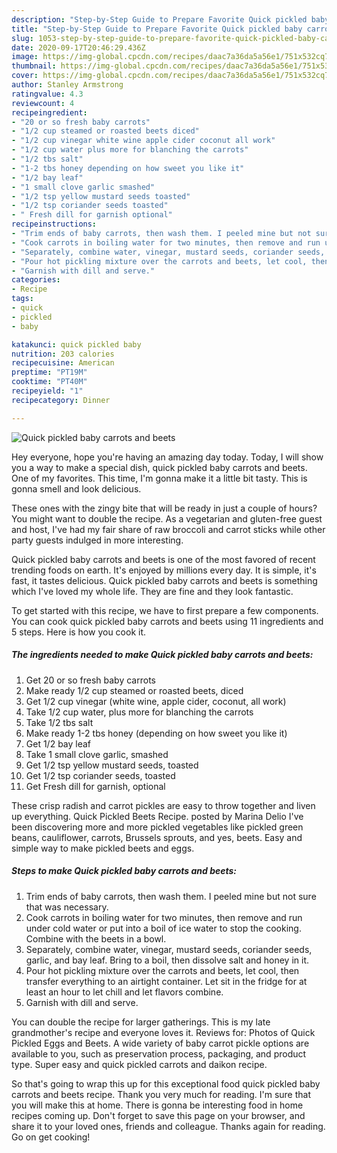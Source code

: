 ```yaml
---
description: "Step-by-Step Guide to Prepare Favorite Quick pickled baby carrots and beets"
title: "Step-by-Step Guide to Prepare Favorite Quick pickled baby carrots and beets"
slug: 1053-step-by-step-guide-to-prepare-favorite-quick-pickled-baby-carrots-and-beets
date: 2020-09-17T20:46:29.436Z
image: https://img-global.cpcdn.com/recipes/daac7a36da5a56e1/751x532cq70/quick-pickled-baby-carrots-and-beets-recipe-main-photo.jpg
thumbnail: https://img-global.cpcdn.com/recipes/daac7a36da5a56e1/751x532cq70/quick-pickled-baby-carrots-and-beets-recipe-main-photo.jpg
cover: https://img-global.cpcdn.com/recipes/daac7a36da5a56e1/751x532cq70/quick-pickled-baby-carrots-and-beets-recipe-main-photo.jpg
author: Stanley Armstrong
ratingvalue: 4.3
reviewcount: 4
recipeingredient:
- "20 or so fresh baby carrots"
- "1/2 cup steamed or roasted beets diced"
- "1/2 cup vinegar white wine apple cider coconut all work"
- "1/2 cup water plus more for blanching the carrots"
- "1/2 tbs salt"
- "1-2 tbs honey depending on how sweet you like it"
- "1/2 bay leaf"
- "1 small clove garlic smashed"
- "1/2 tsp yellow mustard seeds toasted"
- "1/2 tsp coriander seeds toasted"
- " Fresh dill for garnish optional"
recipeinstructions:
- "Trim ends of baby carrots, then wash them. I peeled mine but not sure that was necessary."
- "Cook carrots in boiling water for two minutes, then remove and run under cold water or put into a boil of ice water to stop the cooking. Combine with the beets in a bowl."
- "Separately, combine water, vinegar, mustard seeds, coriander seeds, garlic, and bay leaf. Bring to a boil, then dissolve salt and honey in it."
- "Pour hot pickling mixture over the carrots and beets, let cool, then transfer everything to an airtight container. Let sit in the fridge for at least an hour to let chill and let flavors combine."
- "Garnish with dill and serve."
categories:
- Recipe
tags:
- quick
- pickled
- baby

katakunci: quick pickled baby 
nutrition: 203 calories
recipecuisine: American
preptime: "PT19M"
cooktime: "PT40M"
recipeyield: "1"
recipecategory: Dinner

---
```



![Quick pickled baby carrots and beets](https://img-global.cpcdn.com/recipes/daac7a36da5a56e1/751x532cq70/quick-pickled-baby-carrots-and-beets-recipe-main-photo.jpg)

Hey everyone, hope you're having an amazing day today. Today, I will show you a way to make a special dish, quick pickled baby carrots and beets. One of my favorites. This time, I'm gonna make it a little bit tasty. This is gonna smell and look delicious.

These ones with the zingy bite that will be ready in just a couple of hours? You might want to double the recipe. As a vegetarian and gluten-free guest and host, I&#39;ve had my fair share of raw broccoli and carrot sticks while other party guests indulged in more interesting.

Quick pickled baby carrots and beets is one of the most favored of recent trending foods on earth. It's enjoyed by millions every day. It is simple, it's fast, it tastes delicious. Quick pickled baby carrots and beets is something which I've loved my whole life. They are fine and they look fantastic.


To get started with this recipe, we have to first prepare a few components. You can cook quick pickled baby carrots and beets using 11 ingredients and 5 steps. Here is how you cook it.

<!--inarticleads1-->

##### The ingredients needed to make Quick pickled baby carrots and beets:

1. Get 20 or so fresh baby carrots
1. Make ready 1/2 cup steamed or roasted beets, diced
1. Get 1/2 cup vinegar (white wine, apple cider, coconut, all work)
1. Take 1/2 cup water, plus more for blanching the carrots
1. Take 1/2 tbs salt
1. Make ready 1-2 tbs honey (depending on how sweet you like it)
1. Get 1/2 bay leaf
1. Take 1 small clove garlic, smashed
1. Get 1/2 tsp yellow mustard seeds, toasted
1. Get 1/2 tsp coriander seeds, toasted
1. Get  Fresh dill for garnish, optional


These crisp radish and carrot pickles are easy to throw together and liven up everything. Quick Pickled Beets Recipe. posted by Marina Delio I&#39;ve been discovering more and more pickled vegetables like pickled green beans, cauliflower, carrots, Brussels sprouts, and yes, beets. Easy and simple way to make pickled beets and eggs. 

<!--inarticleads2-->

##### Steps to make Quick pickled baby carrots and beets:

1. Trim ends of baby carrots, then wash them. I peeled mine but not sure that was necessary.
1. Cook carrots in boiling water for two minutes, then remove and run under cold water or put into a boil of ice water to stop the cooking. Combine with the beets in a bowl.
1. Separately, combine water, vinegar, mustard seeds, coriander seeds, garlic, and bay leaf. Bring to a boil, then dissolve salt and honey in it.
1. Pour hot pickling mixture over the carrots and beets, let cool, then transfer everything to an airtight container. Let sit in the fridge for at least an hour to let chill and let flavors combine.
1. Garnish with dill and serve.


You can double the recipe for larger gatherings. This is my late grandmother&#39;s recipe and everyone loves it. Reviews for: Photos of Quick Pickled Eggs and Beets. A wide variety of baby carrot pickle options are available to you, such as preservation process, packaging, and product type. Super easy and quick pickled carrots and daikon recipe. 

So that's going to wrap this up for this exceptional food quick pickled baby carrots and beets recipe. Thank you very much for reading. I'm sure that you will make this at home. There is gonna be interesting food in home recipes coming up. Don't forget to save this page on your browser, and share it to your loved ones, friends and colleague. Thanks again for reading. Go on get cooking!
